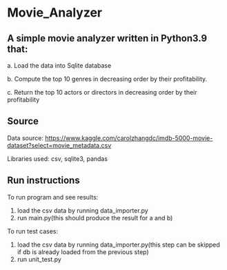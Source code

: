 # Movie_Analyzer

## A simple movie analyzer written in Python3.9 that:

a. Load the data into Sqlite database

b. Compute the top 10 genres in decreasing order by their profitability.

c. Return the top 10 actors or directors in decreasing order by their profitability

## Source
Data source:
https://www.kaggle.com/carolzhangdc/imdb-5000-movie-dataset?select=movie_metadata.csv

Libraries used:
csv, sqlite3, pandas

## Run instructions
To run program and see results:

1. load the csv data by running data_importer.py
2. run main.py(this should produce the result for a and b)

To run test cases:
1. load the csv data by running data_importer.py(this step can be skipped if db is already loaded from the previous step)
2. run unit_test.py
